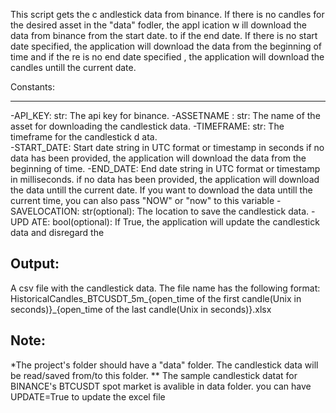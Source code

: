 This script gets the c andlestick data from binance. If there is no candles for the desired asset
in the "data" fodler, the appl ication w ill download the data from binance from the start date. to 
if the end date. If there is no start date specified, the application will download the data from
the beginning of time and if the re is no end date specified , the application will download the   
candles untill the current date.
      
Constants:  

---------
-API_KEY: str: The api key for binance.
-ASSETNAME : str: The name of the asset for downloading the candlestick data.
-TIMEFRAME: str: The timeframe for the candlestick d ata.  
-START_DATE: Start date string in UTC format or timestamp in seconds if no data has been provided,
    the application will download the data from the beginning of time.
-END_DATE: End date string in UTC format or timestamp in milliseconds. if no data has been provided,
    the application will download the data untill the current date. If you want to download the data
    untill the current time, you can also pass "NOW" or "now" to this variable
-SAVELOCATION: str(optional): The location to save the candlestick data.
-UPD ATE: bool(optional): If True, the application will update the candlestick data and disregard the

Output:
-------
A csv file with the candlestick data. The file name has the following format:
HistoricalCandles_BTCUSDT_5m_{open_time of the first candle(Unix in seconds)}_{open_time of the last candle(Unix in seconds)}.xlsx

Note: 
-----
*The project's folder should have a "data" folder. The candlestick data will be read/saved from/to this folder.
** The sample candlestick datat for BINANCE's BTCUSDT spot market is avalible in data folder. you can have UPDATE=True to update the excel file
